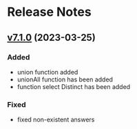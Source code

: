 # Release Notes

## [v7.1.0](https://github.com/Sleon4/Lion-Framework/compare/v7.0.0...v7.1.0) (2023-03-25)

### Added
- union function added
- unionAll function has been added
- function select Distinct has been added

### Fixed
- fixed non-existent answers